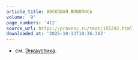 ```yaml
---
article_title: ВОСКОВАЯ ЖИВОПИСЬ
volume: '9'
page_numbers: '412'
source_url: https://pravenc.ru/text/155292.html
downloaded_at: '2025-10-13T10:36:30Z'
---
```


- см. [Энкаустика](https://pravenc.ru/text/Энкаустика.html).
